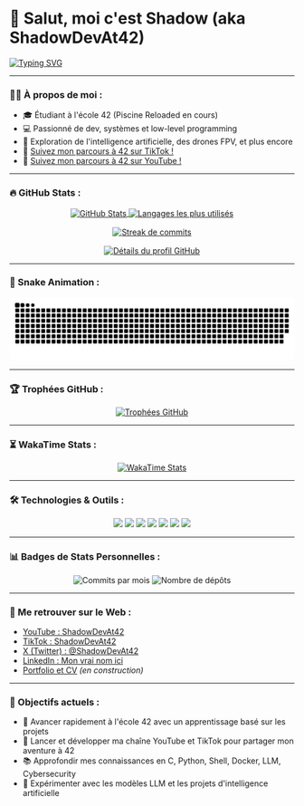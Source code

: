# 👋 Salut, moi c'est Shadow (aka ShadowDevAt42)

[![Typing SVG](https://readme-typing-svg.herokuapp.com/?lines=Développeur+passionné+à+l'école+42;Explorateur+de+la+tech;Curieux+et+ambitieux!&center=true&vCenter=true&width=500&height=50)](https://git.io/typing-svg)

---

### 🧑‍💻 À propos de moi :

- 🎓 Étudiant à l'école 42 (Piscine Reloaded en cours)  
- 💻 Passionné de dev, systèmes et low-level programming  
- 🧠 Exploration de l'intelligence artificielle, des drones FPV, et plus encore  
- 🎥 [Suivez mon parcours à 42 sur TikTok  !](https://www.tiktok.com/@ShadowDevAt42)
- 🎥 [Suivez mon parcours à 42 sur YouTube !](https://www.youtube.com/@ShadowDevAt42)

---

### 🔥 GitHub Stats :

<p align="center">
  <a href="https://github.com/ShadowDevAt42">
    <img height=150 align="center" src="https://github-readme-stats.vercel.app/api?username=ShadowDevAt42&show_icons=true&include_all_commits=true&count_private=true&theme=radical" alt="GitHub Stats" />
  </a>
  <a href="https://github.com/ShadowDevAt42">
    <img height=150 align="center" src="https://github-readme-stats.vercel.app/api/top-langs/?username=ShadowDevAt42&layout=compact&langs_count=8&card_width=250&theme=radical" alt="Langages les plus utilisés" />
  </a>
</p>

<p align="center">
  <a href="https://github.com/ShadowDevAt42">
    <img height=150 align="center" src="https://github-readme-streak-stats.herokuapp.com/?user=ShadowDevAt42&theme=radical" alt="Streak de commits" />
  </a>
</p>

<p align="center">
  <a href="https://github.com/ShadowDevAt42">
    <img height=150 align="center" src="https://github-profile-summary-cards.vercel.app/api/cards/profile-details?username=ShadowDevAt42&theme=radical" alt="Détails du profil GitHub" />
  </a>
</p>

---

### 🐍 Snake Animation :

<p align="center">
  <picture>
    <source media="(prefers-color-scheme: dark)" srcset="https://raw.githubusercontent.com/ShadowDevAt42/ShadowDevAt42/output/github-contribution-grid-snake-dark.svg" />
    <source media="(prefers-color-scheme: light)" srcset="https://raw.githubusercontent.com/ShadowDevAt42/ShadowDevAt42/output/github-contribution-grid-snake.svg" />
    <img alt="github-snake" src="https://raw.githubusercontent.com/ShadowDevAt42/ShadowDevAt42/output/github-contribution-grid-snake.svg" />
  </picture>
</p>

---

### 🏆 Trophées GitHub :

<p align="center">
  <a href="https://github.com/ShadowDevAt42">
    <img src="https://github-profile-trophy.vercel.app/?username=ShadowDevAt42&theme=radical&column=4&margin-w=15&margin-h=15&no-bg=true&no-frame=true" alt="Trophées GitHub" />
  </a>
</p>

---

### ⏳ WakaTime Stats :

<p align="center">
  <a href="https://wakatime.com/@ShadowDevAt42">
    <img src="https://github-readme-stats.vercel.app/api/wakatime?username=ShadowDevAt42" alt="WakaTime Stats" />
  </a>
</p>

---

### 🛠 Technologies & Outils :

<p align="center">
  <img src="https://img.shields.io/badge/docker-2496ED?style=for-the-badge&logo=docker&logoColor=white" />
  <img src="https://img.shields.io/badge/python-3776AB?style=for-the-badge&logo=python&logoColor=white" />
  <img src="https://img.shields.io/badge/C-A8B9CC?style=for-the-badge&logo=c&logoColor=white" />
  <img src="https://img.shields.io/badge/shell_script-121011?style=for-the-badge&logo=gnu-bash&logoColor=white" />
  <img src="https://img.shields.io/badge/Arch%20Linux-1793D1?style=for-the-badge&logo=arch-linux&logoColor=white" />
  <img src="https://img.shields.io/badge/javascript-F7DF1E?style=for-the-badge&logo=javascript&logoColor=black" />
  <img src="https://img.shields.io/badge/git-F05032?style=for-the-badge&logo=git&logoColor=white" />
</p>

---

### 📊 Badges de Stats Personnelles :

<p align="center">
  <img src="https://badges.pufler.dev/commits/monthly/ShadowDevAt42" alt="Commits par mois" />
  <img src="https://badges.pufler.dev/repos/ShadowDevAt42" alt="Nombre de dépôts" />
</p>

---

### 🔗 Me retrouver sur le Web :

- [YouTube : ShadowDevAt42](https://www.youtube.com/@ShadowDevAt42)
- [TikTok : ShadowDevAt42](https://www.tiktok.com/@ShadowDevAt42)
- [X (Twitter) : @ShadowDevAt42](https://twitter.com/ShadowDevAt42)
- [LinkedIn : Mon vrai nom ici](https://www.linkedin.com/in/flavio-di-tria-874a26328/)
- [Portfolio et CV](#) *(en construction)*

---

### 🎯 Objectifs actuels :

- 🚀 Avancer rapidement à l'école 42 avec un apprentissage basé sur les projets
- 🎥 Lancer et développer ma chaîne YouTube et TikTok pour partager mon aventure à 42
- 📚 Approfondir mes connaissances en C, Python, Shell, Docker, LLM, Cybersecurity
- 🤖 Expérimenter avec les modèles LLM et les projets d'intelligence artificielle
